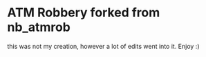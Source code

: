 # ATM Robbery forked from nb_atmrob

this was not my creation, however a lot of edits went into it. Enjoy :)
